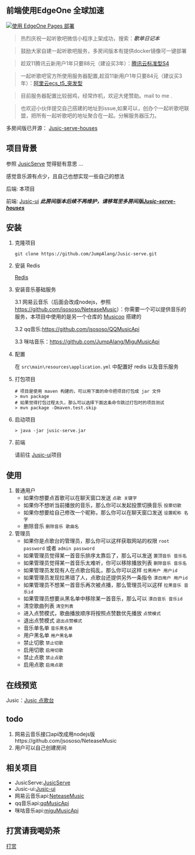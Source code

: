 ## 前端使用EdgeOne 全球加速
[![使用 EdgeOne Pages 部署](https://cdnstatic.tencentcs.com/edgeone/pages/deploy.svg)](https://edgeone.ai/pages/new?repository-url=https%3A%2F%2Fgithub.com%2FJumpAlang%2FJusic-serve%2Ftree%2Fmaster%2Fsrc%2Fmain%2Fresources%2Fstatic&root-directory=src%2Fmain%2Fresources&output-directory=.)


> 热烈庆祝一起听歌吧微信小程序上架成功，搜索：***歌单日记本***


> 鼓励大家自建一起听歌吧服务，多房间版本有提供docker镜像可一键部署

> 趁双11腾讯云新用户1年只要88元（建设买3年）：[腾讯云标准型S4](https://cloud.tencent.com/act/cps/redirect?redirect=10140&cps_key=52c40793a9f078023fbc4d27eee65032&from=activity)

> 一起听歌吧官方所使用服务器配置,趁双11新用户1年只要84元（建议买3年）：[阿里云ecs_t5_突发型](https://www.aliyun.com/minisite/goods?userCode=ze4tzlf9&share_source=copy_link)

> 目前服务器配置比较弱鸡，经常炸机，欢迎大佬赞助。mail to me .

> 也欢迎小伙伴提交自己搭建的地址到issue,如果可以，创办个一起听歌吧联盟，把所有一起听歌吧的地址聚合在一起。分解服务器压力。

多房间版已开源：
[Jusic-serve-houses](https://github.com/JumpAlang/Jusic-Serve-Houses)

## 项目背景

参照 [JusicServe](https://github.com/hanhuoer/Jusic-serve) 觉得挺有意思 ...

感觉音乐源有点少，且自己也想实现一些自己的想法

后端: 本项目

前端: [Jusic-ui](https://github.com/JumpAlang/Jusic-ui)
***此房间版本后续不再维护，请移驾至多房间版[Jusic-serve-houses](https://github.com/JumpAlang/Jusic-Serve-Houses)***


## 安装

1. 克隆项目

   ```
   git clone https://github.com/JumpAlang/Jusic-serve.git
   ```

   

2. 安装 Redis

   [Redis](https://redis.io/)

3. 安装音乐基础服务

   3.1 网易云音乐（后面会改成nodejs，参照<https://github.com/jsososo/NeteaseMusic>）：你需要一个可以提供音乐的服务，本项目中使用的是另一个仓库的 [Musicoo](https://github.com/hanhuoer/Musicoo) 搭建的
   
   3.2 qq音乐:<https://github.com/jsososo/QQMusicApi>
   
   3.3 咪咕音乐：<https://github.com/JumpAlang/MiguMusicApi>
4. 配置

   在 `src\main\resources\application.yml` 中配置好 redis 以及音乐服务

5. 打包项目

   ```
   # 项目是使用 maven 构建的，可以用下面的命令把项目打包成 jar 文件
   > mvn package
   # 如果觉得打包过程太久，那么可以选择下面这条命令跳过打包时的项目测试
   > mvn package -Dmaven.test.skip
   ```

   

6. 启动项目

   ```
   > java -jar jusic-serve.jar
   ```

   

7. 前端

   请前往 [Jusic-ui](https://github.com/JumpAlang/Jusic-ui)项目



## 使用

1. 普通用户
   - 如果你想要点首歌可以在聊天窗口发送 `点歌 关键字`
   - 如果你不想听当前播放的音乐，那么你可以发起投票切换音乐 `投票切歌`
   - 如果你想要给自己修改一个昵称，那么你可以在聊天窗口发送 `设置昵称 名字`
   - 删除音乐 `删除音乐 歌曲名`
2. 管理员
   - 如果你是点歌台的管理员，那么你可以这样获取网站的权限 `root password` 或者 `admin password`
   - 如果管理员觉得某一首音乐排序太靠后了，那么可以发送 `置顶音乐 音乐名`
   - 如果管理员觉得某一首音乐太难听，你可以移除播放列表 `删除音乐 音乐名`
   - 如果管理员发现有人在点歌台捣乱，那么你可以这样 `拉黑用户 用户id`
   - 如果管理员发现拉黑错了人，点歌台还提供另外一条指令 `漂白用户 用户id`
   - 如果管理员不想某一首音乐再次被点播，那么管理员可以这样 `拉黑音乐 音乐id`
   - 如果管理员想要从黑名单中移除某一首音乐，那么可以 `漂白音乐 音乐id`
   - 清空歌曲列表 `清空列表`
   - 进入点赞模式，歌曲播放顺序将按照点赞数优先播放 `点赞模式`
   - 退出点赞模式 `退出点赞模式`
   - 音乐单名单 `音乐黑名单`
   - 用户黑名单 `用户黑名单`
   - 禁止切歌 `禁止切歌`
   - 启用切歌 `启用切歌`
   - 禁止点歌 `禁止点歌`
   - 启用点歌 `启用点歌`



## 在线预览

Jusic：[Jusic 点歌台](http://music.alang.run)

## todo
1. 网易云音乐接口api改成用nodejs版https://github.com/jsososo/NeteaseMusic
2. 用户可以自己创建房间


## 相关项目

* JusicServe:[JusicServe](https://github.com/hanhuoer/Jusic-serve)
* Jusic-ui:[Jusic-ui](https://github.com/hanhuoer/Jusic-ui)
* 网易云音乐api:[NeteaseMusic](https://github.com/jsososo/NeteaseMusic)
* qq音乐api:[qqMusicApi](https://github.com/jsososo/QQMusicApi)
* 咪咕音乐api:[miguMusicApi](https://github.com/jsososo/MiguMusicApi)

## 打赏请我喝奶茶
[打赏](http://www.alang.run/sponsor)
